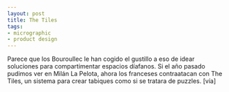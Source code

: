 ```yaml
---
layout: post
title: The Tiles
tags:
- micrographic
- product design
---
```

Parece que los Bouroullec le han cogido el gustillo a eso de idear soluciones para compartimentar espacios díafanos. Si el año pasado pudimos ver en Milán La Pelota, ahora los franceses contraatacan con The Tiles, un sistema para crear tabiques como si se tratara de puzzles. [vía]
